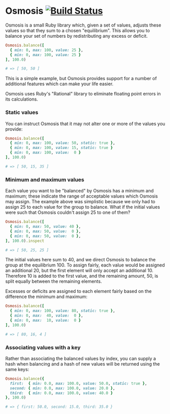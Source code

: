 # Osmosis [![Build Status](https://travis-ci.org/quintel/osmosis.png?branch=master)](https://travis-ci.org/quintel/osmosis)

Osmosis is a small Ruby library which, given a set of values, adjusts these
values so that they sum to a chosen "equilibrium". This allows you to balance
your set of numbers by redistributing any excess or deficit.

```ruby
Osmosis.balance([
  { min: 0, max: 100, value: 25 },
  { min: 0, max: 100, value: 25 }
], 100.0)

# => [ 50, 50 ]
```

This is a simple example, but Osmosis provides support for a number of
additional features which can make your life easier.

Osmosis uses Ruby's "Rational" library to eliminate floating point errors in
its calculations.

### Static values

You can instruct Osmosis that it may not alter one or more of the values you
provide:

```ruby
Osmosis.balance([
  { min: 0, max: 100, value: 50, static: true },
  { min: 0, max: 100, value: 15, static: true }
  { min: 0, max: 100, value:  0 }
], 100.0)

# => [ 50, 15, 35 ]
```

### Minimum and maximum values

Each value you want to be "balanced" by Osmosis has a minimum and maximum;
these indicate the range of acceptable values which Osmosis may assign. The
example above was simplistic because we only had to assign 25 to each value
for the group to balance. What if the initial values were such that Osmosis
couldn't assign 25 to one of them?

```ruby
Osmosis.balance([
  { min: 0, max: 50, value: 40 },
  { min: 0, max: 50, value:  0 },
  { min: 0, max: 50, value:  0 },
], 100.0).inspect

# => [ 50, 25, 25 ]
```

The initial values here sum to 40, and we direct Osmosis to balance the group
at the equilibrium 100. To assign fairly, each value would be assigned an
additional 20, but the first element will only accept an additional 10.
Therefore 10 is added to the first value, and the remaining amount, 50, is
split equally between the remaining elements.

Excesses or deficits are assigned to each element fairly based on the
difference the minimum and maximum:

```ruby
Osmosis.balance([
  { min: 0, max: 100, value: 80, static: true },
  { min: 0, max:  40, value:  0 },
  { min: 0, max:  10, value:  0 }
], 100.0)

# => [ 80, 16, 4 ]
```

### Associating values with a key

Rather than associating the balanced values by index, you can supply a hash
when balancing and a hash of new values will be returned using the same keys:

```ruby
Osmosis.balance({
  first:  { min: 0.0, max: 100.0, value: 50.0, static: true },
  second: { min: 0.0, max: 100.0, value: 20.0 },
  third:  { min: 0.0, max: 100.0, value: 40.0 }
}, 100.0)

# => { first: 50.0, second: 15.0, third: 35.0 }
```

[rdd]: http://tom.preston-werner.com/2010/08/23/readme-driven-development.html
